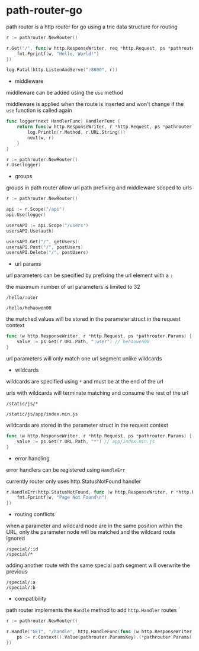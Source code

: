 # path-router-go

path router is a http router for go using a trie data structure for routing

```go
r := pathrouter.NewRouter()

r.Get("/", func(w http.ResponseWriter, req *http.Request, ps *pathrouter.Params) {
    fmt.Fprintf(w, "Hello, World!")
})

log.Fatal(http.ListenAndServe(":8000", r))
```

- middleware

middleware can be added using the `use` method

middleware is applied when the route is inserted and won't change if the `use`
function is called again

```go
func logger(next HandlerFunc) HandlerFunc {
    return func(w http.ResponseWriter, r *http.Request, ps *pathrouter.Params) {
        log.Println(r.Method, r.URL.String())
        next(w, r)
    }
}

r := pathrouter.NewRouter()
r.Use(logger)
```

- groups

groups in path router allow url path prefixing and middleware scoped to urls

```go
r := pathrouter.NewRouter()

api := r.Scope("/api")
api.Use(logger)

usersAPI := api.Scope("/users")
usersAPI.Use(auth)

usersAPI.Get("/", getUsers)
usersAPI.Post("/", postUsers)
usersAPI.Delete("/", postUsers)
```

- url params

url parameters can be specified by prefixing the url element with a `:`

the maximum number of url parameters is limited to 32

```
/hello/:user

/hello/hehaowen00
```

the matched values will be stored in the parameter struct in the request context

```go
func (w http.ResponseWriter, r *http.Request, ps *pathrouter.Params) {
    value := ps.Get(r.URL.Path, ":user") // hehaowen00
}
```

url parameters will only match one url segment unlike wildcards

- wildcards

wildcards are specified using `*` and must be at the end of the url

urls with wildcards will terminate matching and consume the rest of the url

```
/static/js/*

/static/js/app/index.min.js
```

wildcards are stored in the parameter struct in the request context

```go
func (w http.ResponseWriter, r *http.Request, ps *pathrouter.Params) {
    value := ps.Get(r.URL.Path, "*") // app/index.min.js
}
```

- error handling

error handlers can be registered using `HandleErr`

currently router only uses http.StatusNotFound handler

```go
r.HandleErr(http.StatusNotFound, func (w http.ResponseWriter, r *http.Request, ps *pathrouter.Params) {
    fmt.Fprintf(w, "Page Not Found\n")
})
```

- routing conflicts

when a parameter and wildcard node are in the same position within the URL,
only the parameter node will be matched and the wildcard route ignored

```
/special/:id
/special/*
```

adding another route with the same special path segment will overwrite the previous

```
/special/:a
/special/:b
```

- compatibility

path router implements the `Handle` method to add `http.Handler` routes

```go
r := pathrouter.NewRouter()

r.Handle("GET", "/handle", http.HandleFunc(func (w http.ResponseWriter, r *http.Request) {
    ps := r.Context().Value(pathrouter.ParamsKey).(*pathrouter.Params)
})
```
